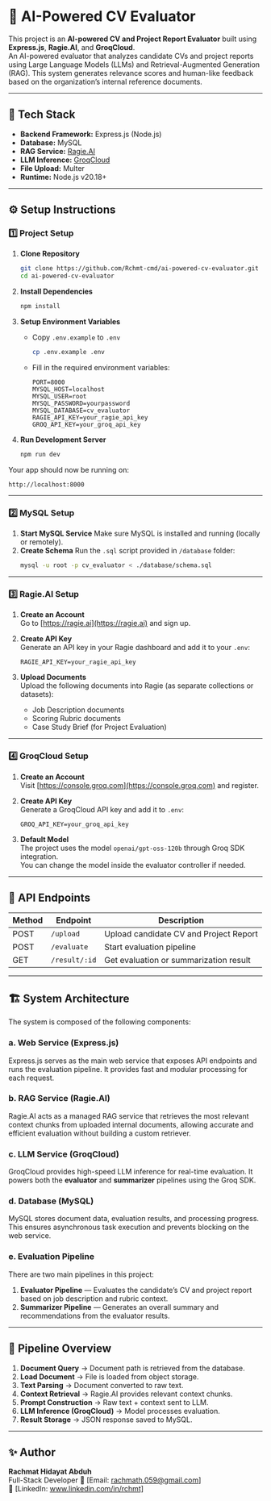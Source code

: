 # 🧠 AI-Powered CV Evaluator

This project is an **AI-powered CV and Project Report Evaluator** built using **Express.js**, **Ragie.AI**, and **GroqCloud**.  
An AI-powered evaluator that analyzes candidate CVs and project reports using Large Language Models (LLMs) and Retrieval-Augmented Generation (RAG). This system generates relevance scores and human-like feedback based on the organization’s internal reference documents.

---

## 🚀 Tech Stack

- **Backend Framework:** Express.js (Node.js)
- **Database:** MySQL
- **RAG Service:** [Ragie.AI](https://ragie.ai)
- **LLM Inference:** [GroqCloud](https://groq.com)
- **File Upload:** Multer
- **Runtime:** Node.js v20.18+

---

## ⚙️ Setup Instructions

### 1️⃣ Project Setup

1. **Clone Repository**

   ```bash
   git clone https://github.com/Rchmt-cmd/ai-powered-cv-evaluator.git
   cd ai-powered-cv-evaluator
   ```

2. **Install Dependencies**

   ```bash
   npm install
   ```

3. **Setup Environment Variables**

   - Copy `.env.example` to `.env`
     ```bash
     cp .env.example .env
     ```
   - Fill in the required environment variables:
     ```env
     PORT=8000
     MYSQL_HOST=localhost
     MYSQL_USER=root
     MYSQL_PASSWORD=yourpassword
     MYSQL_DATABASE=cv_evaluator
     RAGIE_API_KEY=your_ragie_api_key
     GROQ_API_KEY=your_groq_api_key
     ```

4. **Run Development Server**
   ```bash
   npm run dev
   ```

Your app should now be running on:

```
http://localhost:8000
```

---

### 2️⃣ MySQL Setup

1. **Start MySQL Service**
   Make sure MySQL is installed and running (locally or remotely).
2. **Create Schema**
   Run the `.sql` script provided in `/database` folder:
   ```bash
   mysql -u root -p cv_evaluator < ./database/schema.sql
   ```

---

### 3️⃣ Ragie.AI Setup

1. **Create an Account**  
   Go to [https://ragie.ai](https://ragie.ai) and sign up.

2. **Create API Key**  
   Generate an API key in your Ragie dashboard and add it to your `.env`:

   ```env
   RAGIE_API_KEY=your_ragie_api_key
   ```

3. **Upload Documents**  
   Upload the following documents into Ragie (as separate collections or datasets):
   - Job Description documents
   - Scoring Rubric documents
   - Case Study Brief (for Project Evaluation)

---

### 4️⃣ GroqCloud Setup

1. **Create an Account**  
   Visit [https://console.groq.com](https://console.groq.com) and register.

2. **Create API Key**  
   Generate a GroqCloud API key and add it to `.env`:

   ```env
   GROQ_API_KEY=your_groq_api_key
   ```

3. **Default Model**  
   The project uses the model `openai/gpt-oss-120b` through Groq SDK integration.  
   You can change the model inside the evaluator controller if needed.

---

## 📡 API Endpoints

| Method | Endpoint      | Description                            |
| ------ | ------------- | -------------------------------------- |
| POST   | `/upload`     | Upload candidate CV and Project Report |
| POST   | `/evaluate`   | Start evaluation pipeline              |
| GET    | `/result/:id` | Get evaluation or summarization result |

---

## 🏗️ System Architecture

The system is composed of the following components:

### a. Web Service (Express.js)

Express.js serves as the main web service that exposes API endpoints and runs the evaluation pipeline. It provides fast and modular processing for each request.

### b. RAG Service (Ragie.AI)

Ragie.AI acts as a managed RAG service that retrieves the most relevant context chunks from uploaded internal documents, allowing accurate and efficient evaluation without building a custom retriever.

### c. LLM Service (GroqCloud)

GroqCloud provides high-speed LLM inference for real-time evaluation. It powers both the **evaluator** and **summarizer** pipelines using the Groq SDK.

### d. Database (MySQL)

MySQL stores document data, evaluation results, and processing progress. This ensures asynchronous task execution and prevents blocking on the web service.

### e. Evaluation Pipeline

There are two main pipelines in this project:

1. **Evaluator Pipeline** — Evaluates the candidate’s CV and project report based on job description and rubric context.
2. **Summarizer Pipeline** — Generates an overall summary and recommendations from the evaluator results.

---

## 🧠 Pipeline Overview

1. **Document Query** → Document path is retrieved from the database.
2. **Load Document** → File is loaded from object storage.
3. **Text Parsing** → Document converted to raw text.
4. **Context Retrieval** → Ragie.AI provides relevant context chunks.
5. **Prompt Construction** → Raw text + context sent to LLM.
6. **LLM Inference (GroqCloud)** → Model processes evaluation.
7. **Result Storage** → JSON response saved to MySQL.

---

## ✨ Author

**Rachmat Hidayat Abduh**  
Full-Stack Developer
📧 [Email: rachmath.059@gmail.com]  
💼 [LinkedIn: www.linkedin.com/in/rchmt]
